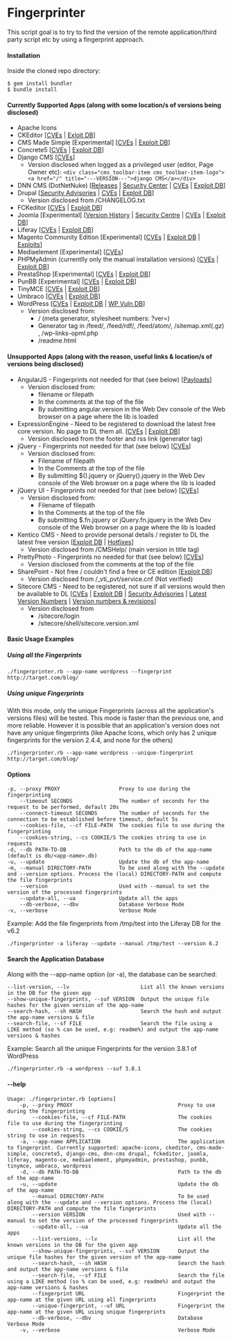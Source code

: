 Fingerprinter
=============

This script goal is to try to find the version of the remote application/third party script etc by using a fingerprint approach.

#### Installation
Inside the cloned repo directory:

```
$ gem install bundler
$ bundle install
```

#### Currently Supported Apps (along with some location/s of versions being disclosed)
- Apache Icons
- CKEditor [[CVEs](http://www.cvedetails.com/vendor/12058/Ckeditor.html) | [Exloit DB](https://www.exploit-db.com/search/?action=search&description=ckeditor)]
- CMS Made Simple [Experimental] [[CVEs](http://www.cvedetails.com/vendor/3206/Cmsmadesimple.html) | [Exploit DB](https://www.exploit-db.com/search/?action=search&description=cms+made+simple)]
- Concrete5 [[CVEs](http://www.cvedetails.com/vendor/11506/Concrete5.html) | [Exploit DB](https://www.exploit-db.com/search/?action=search&description=concrete5)]
- Django CMS [[CVEs](http://www.cvedetails.com/product/18211/Djangoproject-Django.html?vendor_id=10199)]
  - Version disclosed when logged as a privileged user (editor, Page Owner etc): ```<div class="cms_toolbar-item cms_toolbar-item-logo"><a href="/" title="---VERSION---">django CMS</a></div>```
- DNN CMS (DotNetNuke) [[Releases](https://dotnetnuke.codeplex.com/releases) | [Security Center](http://www.dnnsoftware.com/platform/manage/security-center) | [CVEs](http://www.cvedetails.com/product/4306/Dotnetnuke-Dotnetnuke.html?vendor_id=2486) | [Exploit DB](https://www.exploit-db.com/search/?action=search&description=dotnetnuke)]
- Drupal [[Security Advisories](https://www.drupal.org/security) | [CVEs](http://www.cvedetails.com/product/2387/Drupal-Drupal.html?vendor_id=1367) | [Exploit DB](https://www.exploit-db.com/search/?action=search&description=drupal)]
  - Version disclosed from /CHANGELOG.txt
- FCKeditor [[CVEs](http://www.cvedetails.com/vendor/2724/Fckeditor.html) | [Exploit DB](https://www.exploit-db.com/search/?action=search&description=fckeditor)]
- Joomla [Experimental] [[Version History](https://docs.joomla.org/Category:Version_History) | [Security Centre](http://developer.joomla.org/security-centre.html) | [CVEs](http://www.cvedetails.com/product/6129/Joomla-Joomla.html?vendor_id=3496) | [Exploit DB](https://www.exploit-db.com/search/?action=search&description=joomla)]
- Liferay [[CVEs](http://www.cvedetails.com/vendor/2114/Liferay.html) | [Exploit DB](https://www.exploit-db.com/search/?action=search&description=liferay)]
- Magento Community Edition [Experimental] [[CVEs](http://www.cvedetails.com/vendor/15393/Magento.html) | [Exploit DB](https://www.exploit-db.com/search/?action=search&description=magento) | [Exploits](http://www.magentoexploit.com/)]
- Mediaelement [Experimental] [[CVEs](http://www.cvedetails.com/product/27053/Mediaelementjs-Mediaelement.js.html?vendor_id=13110)]
- PHPMyAdmin (currentlly only the manual installation versions) [[CVEs](http://www.cvedetails.com/vendor/784/Phpmyadmin.html) | [Exploit DB](https://www.exploit-db.com/search/?action=search&description=phpmyadmin)]
- PrestaShop [Experimental] [[CVEs](http://www.cvedetails.com/vendor/8950/Prestashop.html) | [Exploit DB](https://www.exploit-db.com/search/?action=search&description=prestashop)]
- PunBB [Experimental] [[CVEs](http://www.cvedetails.com/product/4868/Punbb-Punbb.html?vendor_id=2775) | [Exploit DB](https://www.exploit-db.com/search/?action=search&description=punbb)]
- TinyMCE [[CVEs](http://www.cvedetails.com/vendor/11716/Tinymce.html) | [Exploit DB](https://www.exploit-db.com/search/?action=search&description=tinymce)]
- Umbraco [[CVEs](http://www.cvedetails.com/product/30682/Umbraco-Umbraco-Cms.html?vendor_id=15064) | [Exploit DB](https://www.exploit-db.com/search/?action=search&description=umbraco)]
- WordPress [[CVEs](http://www.cvedetails.com/product/4096/Wordpress-Wordpress.html?vendor_id=2337) | [Exploit DB](https://www.exploit-db.com/search/?action=search&description=wordpress) | [WP Vuln DB](https://wpvulndb.com/)]
  - Version disclosed from:
    - / (meta generator, stylesheet numbers: ?ver=)
    - Generator tag in /feed/, /feed/rdf/, /feed/atom/, /sitemap.xml(.gz) , /wp-links-opml.php
    - /readme.html

#### Unsupported Apps (along with the reason, useful links & location/s of versions being disclosed)
- AngularJS - Fingerprints not needed for that (see below) [[Payloads](https://code.google.com/p/mustache-security/wiki/AngularJS)]
  - Version disclosed from:
    - filename or filepath
    - In the comments at the top of the file
    - By submitting angular.version in the Web Dev console of the Web browser on a page where the lib is loaded
- ExpressionEngine - Need to be registered to download the latest free core version. No page to DL them all. [[CVEs](http://www.cvedetails.com/product/12972/Expressionengine-Expressionengine.html?vendor_id=7662) | [Exploit DB](https://www.exploit-db.com/search/?action=search&description=ExpressionEngine)]
  - Version disclosed from the footer and rss link (generator tag)
- jQuery - Fingerprints not needed for that (see below) [[CVEs](http://www.cvedetails.com/product/11031/Jquery-Jquery.html?vendor_id=6538)]
  - Version disclosed from:
    - Filename of filepath
    - In the Comments at the top of the file
    - By submitting $().jquery or jQuery().jquery in the Web Dev console of the Web browser on a page where the lib is loaded
- jQuery UI - Fingerprints not needed for that (see below) [[CVEs](http://www.cvedetails.com/product/31126/Jquery-Jquery-Ui.html?vendor_id=6538)]
  - Version disclosed from:
    - Filename of filepath
    - In the Comments at the top of the file
    - By submitting $.fn.jquery or jQuery.fn.jquery in the Web Dev console of the Web browser on a page where the lib is loaded
- Kentico CMS - Need to provide personal details / register to DL the latest free version [[Exploit DB](https://www.exploit-db.com/search/?action=search&description=kentico) | [Hotfixes](http://devnet.kentico.com/download/hotfixes)]
  - Version disclosed from /CMSHelp/ (main version in title tag)
- PrettyPhoto - Fingerprints no needed for that (see below) [[CVEs](http://www.cvedetails.com/product/26726/No-margin-for-errors-Prettyphoto.html?vendor_id=13006)]
  - Version disclosed from the comments at the top of the file
- SharePoint - Not free / couldn't find a free or CE edition [[Exploit DB](https://www.exploit-db.com/search/?action=search&description=sharepoint)]
  - Version disclosed from /_vti_pvt/service.cnf (Not verified)
- Sitecore CMS - Need to be registered, not sure if all versions would then be available to DL [[CVEs](http://www.cvedetails.com/product/17161/Sitecore-CMS.html?vendor_id=9609) | [Exploit DB](https://www.exploit-db.com/search/?action=search&description=sitecore) | [Security Advisories](https://kb.sitecore.net/SearchResults#fltr=t3,p2&slider=0,11&pg=1) | [Latest Version Numbers](https://dev.sitecore.net/en/Downloads/Sitecore_Experience_Platform.aspx) | [Version numbers & revisions](https://sdn.sitecore.net/Products/Sitecore%20V5/Sitecore%20CMS%207/Update/7_0_rev_130424.aspx)]
  - Version disclosed from
    - /sitecore/login
    - /sitecore/shell/sitecore.version.xml

#### Basic Usage Examples
##### Using all the Fingerprints
```
./fingerprinter.rb --app-name wordpress --fingerprint http://target.com/blog/
```
##### Using unique Fingerprints
With this mode, only the unique Fingerprints (across all the application's versions files) will be tested.
This mode is faster than the previous one, and more reliable. However it is possible that an application's version does not have any unique fingerprints (like Apache Icons, which only has 2 unique fingerprints for the version 2.4.4, and none for the others)
```
./fingerprinter.rb --app-name wordpress --unique-fingerprint http://target.com/blog/
```

#### Options
```
-p, --proxy PROXY                   Proxy to use during the fingerprinting
    --timeout SECONDS               The number of seconds for the request to be performed, default 20s
    --connect-timeout SECONDS       The number of seconds for the connection to be established before timeout, default 5s
    --cookies-file, --cf FILE-PATH  The cookies file to use during the fingerprinting
    --cookies-string, --cs COOKIE/S The cookies string to use in requests
-d, --db PATH-TO-DB                 Path to the db of the app-name (default is db/<app-name>.db)
-u, --update                        Update the db of the app-name
-m, --manual DIRECTORY-PATH         To be used along with the --update and --version options. Process the (local) DIRECTORY-PATH and compute the file fingerprints
    --version                       Used with --manual to set the version of the processed fingerprints
    --update-all, --ua              Update all the apps
    --db-verbose, --dbv             Database Verbose Mode
-v, --verbose                       Verbose Mode
```
Example: Add the file fingerprints from /tmp/test into the Liferay DB for the v6.2
```
./fingerprinter -a liferay --update --manual /tmp/test --version 6.2
```

#### Search the Application Database
Along with the --app-name option (or -a), the database can be searched:
```
--list-version, --lv                       List all the known versions in the DB for the given app
--show-unique-fingerprints, --suf VERSION  Output the unique file hashes for the given version of the app-name
--search-hash, --sh HASH                   Search the hash and output the app-name versions & file
--search-file, --sf FILE                   Search the file using a LIKE method (so % can be used, e.g: readme%) and output the app-name versions & hashes
```
Example: Search all the unique Fingerprints for the version 3.8.1 of WordPress
```
./fingerprinter.rb -a wordpress --suf 3.8.1
```

#### --help
```
Usage: ./fingerprinter.rb [options]
    -p, --proxy PROXY                                  Proxy to use during the fingerprinting
        --cookies-file, --cf FILE-PATH                 The cookies file to use during the fingerprinting
        --cookies-string, --cs COOKIE/S                The cookies string to use in requests
    -a, --app-name APPLICATION                         The application to fingerprint. Currently supported: apache-icons, ckeditor, cms-made-simple, concrete5, django-cms, dnn-cms drupal, fckeditor, joomla, liferay, magento-ce, mediaelement, phpmyadmin, prestashop, punbb, tinymce, umbraco, wordpress
    -d, --db PATH-TO-DB                                Path to the db of the app-name
    -u, --update                                       Update the db of the app-name
        --manual DIRECTORY-PATH                        To be used along with the --update and --version options. Process the (local) DIRECTORY-PATH and compute the file fingerprints
        --version VERSION                              Used with --manual to set the version of the processed fingerprints
        --update-all, --ua                             Update all the apps
        --list-versions, --lv                          List all the known versions in the DB for the given app
        --show-unique-fingerprints, --suf VERSION      Output the unique file hashes for the given version of the app-name
        --search-hash, --sh HASH                       Search the hash and output the app-name versions & file
        --search-file, --sf FILE                       Search the file using a LIKE method (so % can be used, e.g: readme%) and output the app-name versions & hashes
        --fingerprint URL                              Fingerprint the app-name at the given URL using all fingerprints
        --unique-fingerprint, --uf URL                 Fingerprint the app-name at the given URL using unique fingerprints
        --db-verbose, --dbv                            Database Verbose Mode
    -v, --verbose                                      Verbose Mode
```
